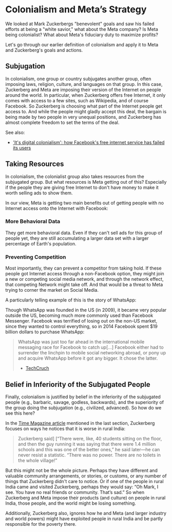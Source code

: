 # Colonialism and Meta’s Strategy
We looked at Mark Zuckerbergs "benevolent" goals and saw his failed efforts at being a "white savior," what about the Meta company? Is Meta being colonialist? What about Meta's fiduciary duty to maximize profits?

Let's go through our earlier definition of colonialism and apply it to Meta and Zuckerberg's goals and actions.

## Subjugation
In colonialism, one group or country subjugates another group, often imposing laws, religion, culture, and languages on that group. In this case, Zuckerberg and Meta are imposing their version of the Internet on people around the world. In particular, when Zuckerberg offers free Internet, it only comes with access to a few sites, such as Wikipedia, and of course Facebook. So Zuckerberg is choosing what part of the Internet people get access to. And while the people might gladly accept this deal, the bargain is being made by two people in very unequal positions, and Zuckerberg has almost complete freedom to set the terms of the deal.

See also:
- ['It's digital colonialism': how Facebook's free internet service has failed its users](https://www.theguardian.com/technology/2017/jul/27/facebook-free-basics-developing-markets)

## Taking Resources
In colonialism, the colonialist group also takes resources from the subjugated group. But what resources is Meta getting out of this? Especially if the people they are giving free Internet to don't have money to make it worth selling ads to show them.

In our view, Meta is getting two main benefits out of getting people with no Internet access onto the Internet with Facebook:

### More Behavioral Data
They get more behavioral data. Even if they can't sell ads for this group of people yet, they are still accumulating a larger data set with a larger percentage of Earth's population.

### Preventing Competition
Most importantly, they can prevent a competitor from taking hold. If these people got Internet access through a non-Facebook option, they might join a new or competing social media network, and through the network effect, that competing Network might take off. And that would be a threat to Meta trying to corner the market on Social Media.

A particularly telling example of this is the story of WhatsApp:

Though WhatsApp was founded in the US (in 2009), it became very popular outside the US, becoming much more commonly used than Facebook Messenger. Facebook was terrified of losing out on the non-US market, since they wanted to control everything, so in 2014 Facebook spent $19 billion dollars to purchase WhatsApp:

> WhatsApp was just too far ahead in the international mobile messaging race for Facebook to catch up[...] Facebook either had to surrender the linchpin to mobile social networking abroad, or pony up and acquire WhatsApp before it got any bigger. It chose the latter.
>
> - [TechCruch](https://techcrunch.com/2014/02/19/facebook-whatsapp/)


## Belief in Inferiority of the Subjugated People
Finally, colonialism is justified by belief in the inferiority of the subjugated people (e.g., barbaric, savage, godless, backwards), and the superiority of the group doing the subjugation (e.g., civilized, advanced). So how do we see this here?

In the [Time Magazine article](https://time.com/facebook-world-plan/) mentioned in the last section, Zuckerberg focuses on ways he notices that it is worse in rural India:
>  Zuckerberg said] [“There were, like, 40 students sitting on the floor, and then the guy running it was saying that there were 1.4 million schools and this was one of the better ones,” he said later—he can never resist a statistic. “There was no power. There are no toilets in the whole village!”

But this might not be the whole picture. Perhaps they have different and valuable community arrangements, or stories, or customs, or any number of things that Zuckerberg didn't care to notice. Or if one of the people in rural India came and visited Zuckerberg, perhaps they would say: “Oh Mark, I see. You have no real friends or community. That’s sad.” So when Zuckerberg and Meta impose their products (and culture) on people in rural India, those people, and the world might be losing something.

Additionally, Zuckerberg also, ignores how he and Meta (and larger industry and world powers) might have exploited people in rural India and be partly responsible for the poverty there.
